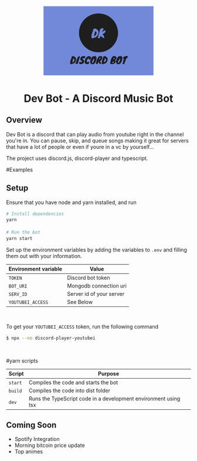 
<h1 align="center">
	<img
		width="300"
		alt="Dev Bot"
		src="devbot.png">
</h1>

<h1 align="center">
    Dev Bot - A Discord Music Bot
</h1>

## Overview
Dev Bot is a discord that can play audio from youtube right in the channel you're in.
You can pause, skip, and queue songs making it great for servers that have a lot of people or even if youre in a vc by yourself... 

The project uses discord.js, discord-player and typescript.

#Examples

## Setup <a name="Setup"></a>

Ensure that you have node and yarn installed, and run

```bash
# Install dependencies
yarn

# Run the bot
yarn start 
```

Set up the environment variables by adding the variables to `.env` and filling them out with your information.

| Environment variable | Value                        |
| -------------------- | ---------------------------- |
| `TOKEN`              | Discord bot token            |
| `BOT_URI`            | Mongodb connection uri       |
| `SERV_ID`            | Server id of your server     |
| `YOUTUBEI_ACCESS`    | See Below                    |

</br>

To get your `YOUTUBEI_ACCESS` token, run the following command

```bash
$ npx --no discord-player-youtubei
```
</br>

#yarn scripts

| Script | Purpose                                                         |
|--------|-----------------------------------------------------------------|
|`start` | Compiles the code and starts the bot                            |
|`build` | Compiles the code into dist folder                              |
|`dev`   | Runs the TypeScript code in a development environment using tsx |


## Coming Soon
- Spotify Integration
- Morning bitcoin price update
- Top animes